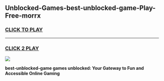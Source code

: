 
## Unblocked-Games-best-unblocked-game-Play-Free-morrx
<h3>
<a href="https://premium76.site?title=best-unblocked-game&ref=09A">CLICK TO PLAY</a></h3>
<hr>

<h3>
<a href="https://premium76.site?title=best-unblocked-game&ref=09A">CLICK 2 PLAY</a>
  
</h3>

<a href="https://premium76.site?title=best-unblocked-game&ref=09A"><img src="https://clearcache.store/games.png"></a>


**best-unblocked-game games unblocked: Your Gateway to Fun and Accessible Online Gaming**
